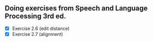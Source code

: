 ## Doing exercises from Speech and Language Processing 3rd ed.
- [x] Exercise 2.6 (edit distance)
- [x] Exercise 2.7 (alignment)